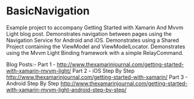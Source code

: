 # BasicNavigation
Example project to accompany Getting Started with Xamarin And Mvvm Light blog post.
Demonstrates navigation between pages using the Navigation Service for Android and iOS.
Demonstrates using a Shared Project containing the ViewModel and ViewModelLocator.
Demonstrates using the Mvvm Light Binding framework with a simple RelayCommand.

Blog Posts:-
Part 1 - http://www.thexamarinjournal.com/getting-started-with-xamarin-mvvm-light/
Part 2 - iOS Step By Step http://www.thexamarinjournal.com/getting-started-with-xamarin/
Part 3 - Android Step By Step http://www.thexamarinjournal.com/getting-started-with-xamarin-mvvm-light-android-step-by-step/
